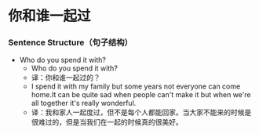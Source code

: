 # 你和谁一起过

### Sentence Structure（句子结构）

- Who do you spend it with?
  - Who do you spend it with?
  - 译：你和谁一起过的？
  - I spend it with my family but some years not everyone can come home.It can be quite sad when people can't make it but when we're all together it's really wonderful.
  - 译：我和家人一起度过，但不是每个人都能回家。当大家不能来的时候是很难过的，但是当我们在一起的时候真的很美好。
